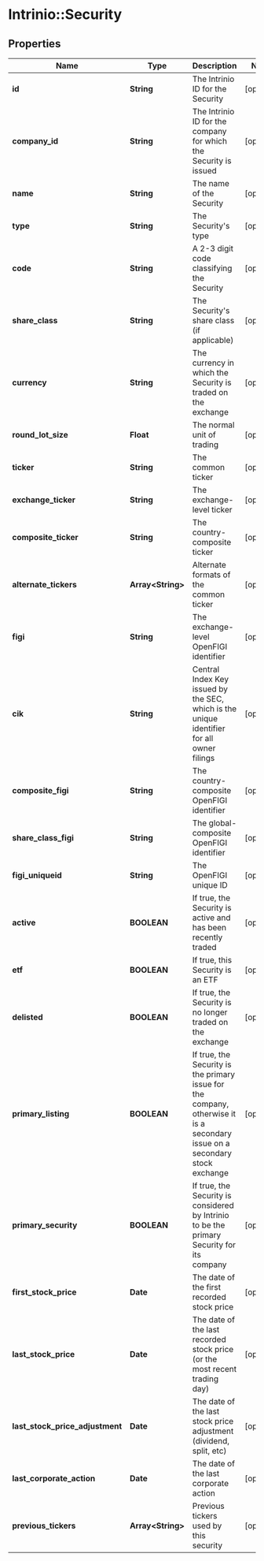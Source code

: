 # Intrinio::Security

## Properties
Name | Type | Description | Notes
------------ | ------------- | ------------- | -------------
**id** | **String** | The Intrinio ID for the Security | [optional] 
**company_id** | **String** | The Intrinio ID for the company for which the Security is issued | [optional] 
**name** | **String** | The name of the Security | [optional] 
**type** | **String** | The Security&#39;s type | [optional] 
**code** | **String** | A 2-3 digit code classifying the Security | [optional] 
**share_class** | **String** | The Security&#39;s share class (if applicable) | [optional] 
**currency** | **String** | The currency in which the Security is traded on the exchange | [optional] 
**round_lot_size** | **Float** | The normal unit of trading | [optional] 
**ticker** | **String** | The common ticker | [optional] 
**exchange_ticker** | **String** | The exchange-level ticker | [optional] 
**composite_ticker** | **String** | The country-composite ticker | [optional] 
**alternate_tickers** | **Array&lt;String&gt;** | Alternate formats of the common ticker | [optional] 
**figi** | **String** | The exchange-level OpenFIGI identifier | [optional] 
**cik** | **String** | Central Index Key issued by the SEC, which is the unique identifier for all owner filings | [optional] 
**composite_figi** | **String** | The country-composite OpenFIGI identifier | [optional] 
**share_class_figi** | **String** | The global-composite OpenFIGI identifier | [optional] 
**figi_uniqueid** | **String** | The OpenFIGI unique ID | [optional] 
**active** | **BOOLEAN** | If true, the Security is active and has been recently traded | [optional] 
**etf** | **BOOLEAN** | If true, this Security is an ETF | [optional] 
**delisted** | **BOOLEAN** | If true, the Security is no longer traded on the exchange | [optional] 
**primary_listing** | **BOOLEAN** | If true, the Security is the primary issue for the company, otherwise it is a secondary issue on a secondary stock exchange | [optional] 
**primary_security** | **BOOLEAN** | If true, the Security is considered by Intrinio to be the primary Security for its company | [optional] 
**first_stock_price** | **Date** | The date of the first recorded stock price | [optional] 
**last_stock_price** | **Date** | The date of the last recorded stock price (or the most recent trading day) | [optional] 
**last_stock_price_adjustment** | **Date** | The date of the last stock price adjustment (dividend, split, etc) | [optional] 
**last_corporate_action** | **Date** | The date of the last corporate action | [optional] 
**previous_tickers** | **Array&lt;String&gt;** | Previous tickers used by this security | [optional] 



